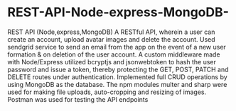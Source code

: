 # REST-API-Node-express-MongoDB-
REST API (Node,express,MongoDB)
A RESTful API, wherein a user can create an account, upload avatar images and delete the account. Used sendgrid service to send an email from the app on the event of a new user formation & on deletion of the user account. 
A custom middleware made with Node/Express utilized bcryptjs and jsonwebtoken to hash the user password and issue a token, thereby protecting the GET, POST, PATCH and DELETE routes under authentication. Implemented full CRUD operations by using MongoDB as the database. 
The npm modules multer and sharp were used for making file uploads, auto-cropping and resizing of images. Postman was used for testing the API endpoints 
